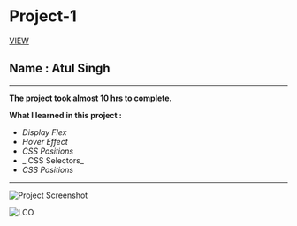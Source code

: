 # Project-1

[VIEW](lcoproject11.netlify.app)



## Name : Atul Singh

---

**The project took almost 10 hrs to complete.**

**What I learned in this project :**

- _Display Flex_
- _Hover Effect_
- _CSS Positions_
- _ CSS Selectors_
- _CSS Positions_

---

![Project Screenshot](https://img.shields.io/badge/LiveClass-Project--15-violet)

![LCO](./15.png)
